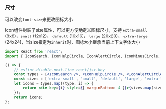 ### 尺寸
>
可以改变`font-size`来更改图标大小
>

Icon组件封装了size属性，可以更方便地定义图标尺寸，支持 `extra-small` (8x8)，`small` (12x12)， `default` (16x16)， `large` (20x20)， `extra-large` (24x24)，当size指定为`inherit`时，图标大小继承当前上下文字体大小


```jsx live=true
import React from 'react';
import { IconSearch, IconHelpCircle, IconAlertCircle, IconMinusCircle, IconPlusCircle, IconPlus, IconRefresh } from '@douyinfe/semi-icons';

() => {
    // eslint-disable-next-line react/jsx-key
    const types = [<IconSearch />, <IconHelpCircle />, <IconAlertCircle />, <IconMinusCircle />, <IconPlusCircle />, <IconPlus />, <IconRefresh />];
    const sizes = ['extra-small', 'small', 'default', 'large', 'extra-large'];
    let icons = types.map((type, i) => {
        return <div key={i} style={{ marginBottom: 4 }}>{sizes.map(size => React.cloneElement(type, { size, key: size }))}</div>;
    });
    return icons;
};
```
